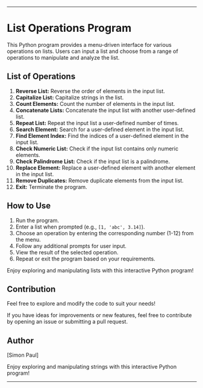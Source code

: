 ---

# List Operations Program

This Python program provides a menu-driven interface for various operations on lists. Users can input a list and choose from a range of operations to manipulate and analyze the list.

## List of Operations

1. **Reverse List:** Reverse the order of elements in the input list.
2. **Capitalize List:** Capitalize strings in the list.
3. **Count Elements:** Count the number of elements in the input list.
4. **Concatenate Lists:** Concatenate the input list with another user-defined list.
5. **Repeat List:** Repeat the input list a user-defined number of times.
6. **Search Element:** Search for a user-defined element in the input list.
7. **Find Element Index:** Find the indices of a user-defined element in the input list.
8. **Check Numeric List:** Check if the input list contains only numeric elements.
9. **Check Palindrome List:** Check if the input list is a palindrome.
10. **Replace Element:** Replace a user-defined element with another element in the input list.
11. **Remove Duplicates:** Remove duplicate elements from the input list.
12. **Exit:** Terminate the program.

## How to Use

1. Run the program.
2. Enter a list when prompted (e.g., `[1, 'abc', 3.14]`).
3. Choose an operation by entering the corresponding number (1-12) from the menu.
4. Follow any additional prompts for user input.
5. View the result of the selected operation.
6. Repeat or exit the program based on your requirements.

Enjoy exploring and manipulating lists with this interactive Python program!

## Contribution
Feel free to explore and modify the code to suit your needs!

If you have ideas for improvements or new features, feel free to contribute by opening an issue or submitting a pull request.

## Author

[Simon Paul]

Enjoy exploring and manipulating strings with this interactive Python program!

---